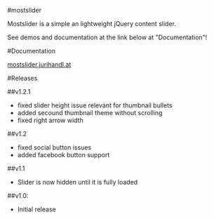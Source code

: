 #mostslider

Mostslider is a simple an lightweight jQuery content slider.

See demos and documentation at the link below at "Documentation"!

#Documentation

[mostslider.jurihandl.at](http://mostslider.jurihandl.at/)

#Releases

##v1.2.1

- fixed slider height issue relevant for thumbnail bullets
- added secound thumbnail theme without scrolling
- fixed right arrow width

##v1.2

- fixed social button issues
- added facebook button support

##v1.1

- Slider is now hidden until it is fully loaded

##v1.0:

- Initial release

